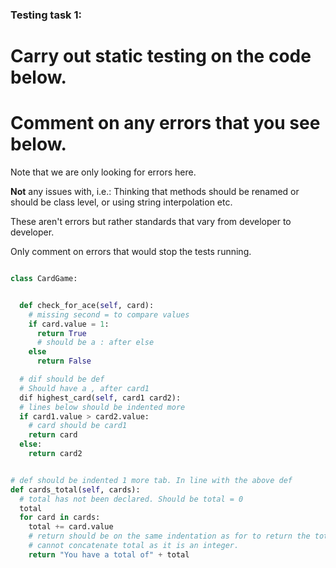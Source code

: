 ### Testing task 1:

# Carry out static testing on the code below.

# Comment on any errors that you see below.

Note that we are only looking for errors here.

**Not** any issues with, i.e.:
Thinking that methods should be renamed or should be class level, or using string interpolation etc.

These aren't errors but rather standards that vary from developer to developer.

Only comment on errors that would stop the tests running.

```python

class CardGame:


  def check_for_ace(self, card):
    # missing second = to compare values
    if card.value = 1:
      return True
      # should be a : after else
    else
      return False

  # dif should be def
  # Should have a , after card1
  dif highest_card(self, card1 card2):
  # lines below should be indented more
  if card1.value > card2.value:
    # card should be card1
    return card
  else:
    return card2


# def should be indented 1 more tab. In line with the above def
def cards_total(self, cards):
  # total has not been declared. Should be total = 0
  total
  for card in cards:
    total += card.value
    # return should be on the same indentation as for to return the total
    # cannot concatenate total as it is an integer.
    return "You have a total of" + total

```
